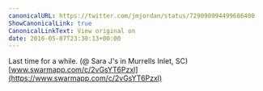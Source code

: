 ```yaml
---
canonicalURL: https://twitter.com/jmjordan/status/729090994499686400
ShowCanonicalLink: true
CanonicalLinkText: View original on
date: 2016-05-07T23:30:13+00:00
---
```

Last time for a while. (@ Sara J's in Murrells Inlet, SC) [www.swarmapp.com/c/2vGsYT6Pzxl](https://www.swarmapp.com/c/2vGsYT6Pzxl)